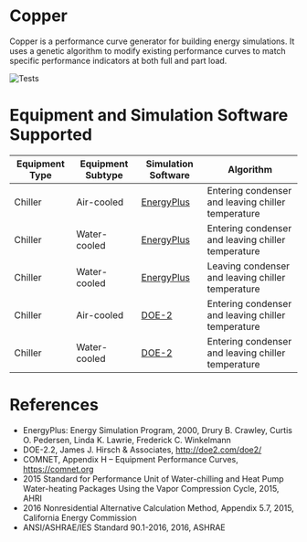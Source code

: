 # Copper
Copper is a performance curve generator for building energy simulations. It uses a genetic algorithm to modify existing performance curves to match specific performance indicators at both full and part load.

![Tests](https://github.com/lymereJ/copper/actions/workflows/tests.yml/badge.svg)

# Equipment and Simulation Software Supported
| Equipment Type | Equipment Subtype | Simulation Software | Algorithm |
| ------------- | ------------- | ------------- | ------------- |
| Chiller | Air-cooled | [EnergyPlus](https://github.com/NREL/EnergyPlus) | Entering condenser and leaving chiller temperature |
| Chiller | Water-cooled | [EnergyPlus](https://github.com/NREL/EnergyPlus) | Entering condenser and leaving chiller temperature |
| Chiller | Water-cooled | [EnergyPlus](https://github.com/NREL/EnergyPlus) | Leaving condenser and leaving chiller temperature |
| Chiller | Air-cooled | [DOE-2](http://www.doe2.com/) | Entering condenser and leaving chiller temperature |
| Chiller | Water-cooled | [DOE-2](http://www.doe2.com/) | Entering condenser and leaving chiller temperature | 

# References
* EnergyPlus: Energy Simulation Program, 2000, Drury B. Crawley, Curtis O. Pedersen, Linda K. Lawrie, Frederick C. Winkelmann
* DOE-2.2, James J. Hirsch & Associates, http://doe2.com/doe2/
* COMNET, Appendix H – Equipment Performance Curves, https://comnet.org
* 2015 Standard for Performance Unit of Water-chilling and Heat Pump Water-heating Packages Using the Vapor Compression Cycle, 2015, AHRI
* 2016 Nonresidential Alternative Calculation Method, Appendix 5.7, 2015, California Energy Commission
* ANSI/ASHRAE/IES Standard 90.1-2016, 2016, ASHRAE

